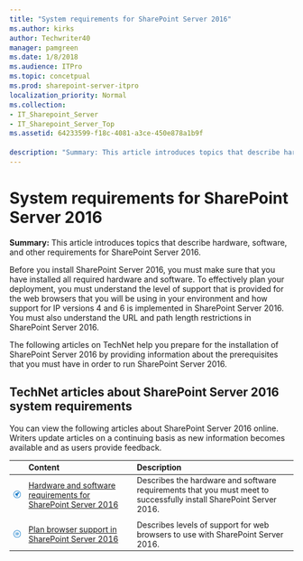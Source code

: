 ```yaml
---
title: "System requirements for SharePoint Server 2016"
ms.author: kirks
author: Techwriter40
manager: pamgreen
ms.date: 1/8/2018
ms.audience: ITPro
ms.topic: concetpual
ms.prod: sharepoint-server-itpro
localization_priority: Normal
ms.collection:
- IT_Sharepoint_Server
- IT_Sharepoint_Server_Top
ms.assetid: 64233599-f18c-4081-a3ce-450e878a1b9f

description: "Summary: This article introduces topics that describe hardware, software, and other requirements for SharePoint Server 2016."
---
```


# System requirements for SharePoint Server 2016

 **Summary:** This article introduces topics that describe hardware, software, and other requirements for SharePoint Server 2016. 
  
Before you install SharePoint Server 2016, you must make sure that you have installed all required hardware and software. To effectively plan your deployment, you must understand the level of support that is provided for the web browsers that you will be using in your environment and how support for IP versions 4 and 6 is implemented in SharePoint Server 2016. You must also understand the URL and path length restrictions in SharePoint Server 2016.
  
The following articles on TechNet help you prepare for the installation of SharePoint Server 2016 by providing information about the prerequisites that you must have in order to run SharePoint Server 2016.
  
## TechNet articles about SharePoint Server 2016 system requirements

You can view the following articles about SharePoint Server 2016 online. Writers update articles on a continuing basis as new information becomes available and as users provide feedback.
  
||**Content**|**Description**|
|:-----|:-----|:-----|
|![Building blocks](../media/mod_icon_buildingblock_M.png)           <br/> |[Hardware and software requirements for SharePoint Server 2016](hardware-and-software-requirements.md) <br/> |Describes the hardware and software requirements that you must meet to successfully install SharePoint Server 2016.  <br/> |
||||
|![Checklist icon (not checked)](../media/mod_icon_checklist_.png)           <br/> |[Plan browser support in SharePoint Server 2016](browser-support-planning-0.md) <br/> |Describes levels of support for web browsers to use with SharePoint Server 2016.  <br/> |
   

